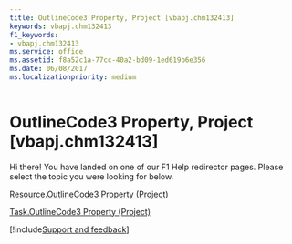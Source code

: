 ```yaml
---
title: OutlineCode3 Property, Project [vbapj.chm132413]
keywords: vbapj.chm132413
f1_keywords:
- vbapj.chm132413
ms.service: office
ms.assetid: f8a52c1a-77cc-40a2-bd09-1ed619b6e356
ms.date: 06/08/2017
ms.localizationpriority: medium
---
```



# OutlineCode3 Property, Project [vbapj.chm132413]

Hi there! You have landed on one of our F1 Help redirector pages. Please select the topic you were looking for below.

[Resource.OutlineCode3 Property (Project)](https://msdn.microsoft.com/library/1e5e4596-8e62-5b8d-c4e0-18467df727cf%28Office.15%29.aspx)

[Task.OutlineCode3 Property (Project)](https://msdn.microsoft.com/library/25bd9ac0-8c49-b328-b69e-0a2a38e22be4%28Office.15%29.aspx)

[!include[Support and feedback](~/includes/feedback-boilerplate.md)]